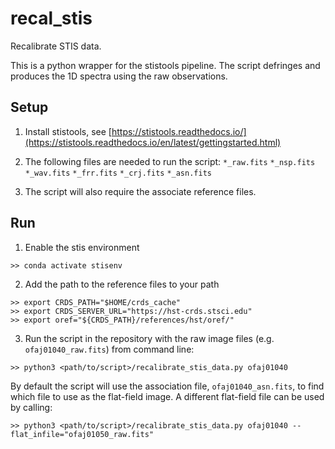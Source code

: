 # recal_stis
Recalibrate STIS data. 

This is a python wrapper for the stistools pipeline.
The script defringes and produces the 1D spectra 
using the raw observations. 

## Setup

1. Install stistools, see [https://stistools.readthedocs.io/](https://stistools.readthedocs.io/en/latest/gettingstarted.html)

2. The following files are needed to run the script:
`*_raw.fits`
`*_nsp.fits`
`*_wav.fits`
`*_frr.fits`
`*_crj.fits`
`*_asn.fits`

3. The script will also require the associate reference 
files.

## Run

1. Enable the stis environment

`>> conda activate stisenv`

2. Add the path to the reference files to your path

`>> export CRDS_PATH="$HOME/crds_cache"`  
`>> export CRDS_SERVER_URL="https://hst-crds.stsci.edu"`  
`>> export oref="${CRDS_PATH}/references/hst/oref/"`  

3. Run the script in the repository with the raw image 
files (e.g. `ofaj01040_raw.fits`) from command line:

`>> python3 <path/to/script>/recalibrate_stis_data.py ofaj01040`

By default the script will use the association file, 
`ofaj01040_asn.fits`, to find which file to use as the flat-field 
image. A different flat-field file can be used by calling:

`>> python3 <path/to/script>/recalibrate_stis_data.py ofaj01040 --flat_infile="ofaj01050_raw.fits"`
